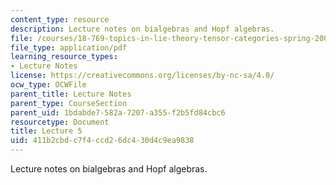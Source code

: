 ```yaml
---
content_type: resource
description: Lecture notes on bialgebras and Hopf algebras.
file: /courses/18-769-topics-in-lie-theory-tensor-categories-spring-2009/411b2cbdc7f4ccd26dc430d4c9ea9838_MIT18_769S09_lec05.pdf
file_type: application/pdf
learning_resource_types:
- Lecture Notes
license: https://creativecommons.org/licenses/by-nc-sa/4.0/
ocw_type: OCWFile
parent_title: Lecture Notes
parent_type: CourseSection
parent_uid: 1bdabde7-582a-7207-a355-f2b5fd84cbc6
resourcetype: Document
title: Lecture 5
uid: 411b2cbd-c7f4-ccd2-6dc4-30d4c9ea9838
---
```

Lecture notes on bialgebras and Hopf algebras.